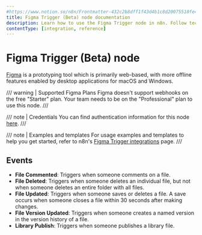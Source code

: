 ```yaml
---
#https://www.notion.so/n8n/Frontmatter-432c2b8dff1f43d4b1c8d20075510fe4
title: Figma Trigger (Beta) node documentation
description: Learn how to use the Figma Trigger node in n8n. Follow technical documentation to integrate Figma Trigger node into your workflows.
contentType: [integration, reference]
---
```


# Figma Trigger (Beta) node

[Figma](https://www.figma.com/) is a prototyping tool which is primarily web-based, with more offline features enabled by desktop applications for macOS and Windows.

/// warning | Supported Figma Plans
Figma doesn't support webhooks on the free "Starter" plan. Your team needs to be on the "Professional" plan to use this node.
///

/// note | Credentials
You can find authentication information for this node [here](/integrations/builtin/credentials/figma.md).
///

///  note  | Examples and templates
For usage examples and templates to help you get started, refer to n8n's [Figma Trigger integrations](https://n8n.io/integrations/figma-trigger-beta/) page.
///

## Events

- **File Commented**: Triggers when someone comments on a file.
- **File Deleted**: Triggers when someone deletes an individual file, but not when someone deletes an entire folder with all files.
- **File Updated**: Triggers when someone saves or deletes a file. A save occurs when someone closes a file within 30 seconds after making changes.
- **File Version Updated**: Triggers when someone creates a named version in the version history of a file.
- **Library Publish**: Triggers when someone publishes a library file.

